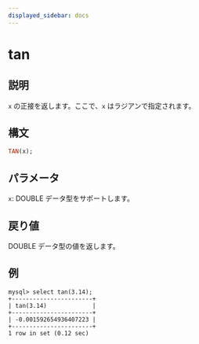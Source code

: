 ```yaml
---
displayed_sidebar: docs
---
```


# tan

## 説明

`x` の正接を返します。ここで、`x` はラジアンで指定されます。

## 構文

```Haskell
TAN(x);
```

## パラメータ

`x`: DOUBLE データ型をサポートします。

## 戻り値

DOUBLE データ型の値を返します。

## 例

```Plain
mysql> select tan(3.14);
+-----------------------+
| tan(3.14)             |
+-----------------------+
| -0.001592654936407223 |
+-----------------------+
1 row in set (0.12 sec)
```